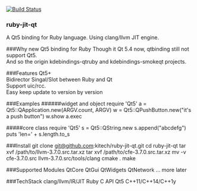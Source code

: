 [![Build Status](https://travis-ci.org/kitech/ruby-jit-qt.svg?branch=for3.7)](https://travis-ci.org/kitech/ruby-jit-qt)

### ruby-jit-qt
A Qt5 binding for Ruby language. Using clang/llvm JIT engine.

###Why new Qt5 binding for Ruby
Though it Qt 5.4 now, qtbinding still not support Qt5.  
And so the origin kdebindings-qtruby and kdebindings-smokeqt projects.  


###Features
Qt5+  
Bidirector Singal/Slot between Ruby and Qt  
Support uic/rcc.  
Easy keep update to version by version  

###Examples
######widget and object
    require 'Qt5'
    a = Qt5::QApplication.new(ARGV.count, ARGV)
    w = Qt5::QPushButton.new("it's a push button")
    w.show
    a.exec

#####core class
    require 'Qt5'
    s = Qt5::QString.new
    s.append("abcdefg")
    puts 'len=' + s.length.to_s    


###Install
    git clone git@github.com:kitech/ruby-jit-qt.git
    cd ruby-jit-qt
    tar xvf /path/to/llvm-3.7.0.src.tar.xz
    tar xvf /path/to/cfe-3.7.0.src.tar.xz
    mv -v cfe-3.7.0.src llvm-3.7.0.src/tools/clang
    cmake .
    make

###Supported Modules
    QtCore
    QtGui
    QtWidgets
    QtNetwork
    ... more later

###TechStack
    clang/llvm/IR/JIT
    Ruby C API
    Qt5
    C++11/C++14/C++1y
    

